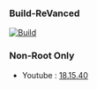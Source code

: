 ### Build-ReVanced

[![Build](https://github.com/Sohil876/build-revanced/actions/workflows/build.yaml/badge.svg?branch=main&event=push)](https://github.com/Sohil876/build-revanced/actions)

### Non-Root Only

-   Youtube : [18.15.40](https://www.apkmirror.com/apk/google-inc/youtube/youtube-18-15-40-release/)
